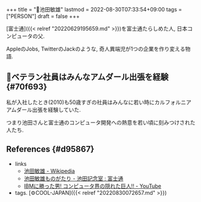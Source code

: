 +++
title = "📝池田敏雄"
lastmod = 2022-08-30T07:33:54+09:00
tags = ["PERSON"]
draft = false
+++

[富士通]({{< relref "20220629195659.md" >}})を富士通たらしめた人, 日本コンピュータの父.

AppleのJobs, TwitterのJackのような, 奇人異端児が1つの企業を作り変える物語.


## 🤔ベテラン社員はみんなアムダール出張を経験 {#70f693}

私が入社したとき(2010)も50歳すぎの社員はみんなに若い時にカルフォルニアアムダール出張を経験していた.

つまり池田さんと富士通のコンピュータ開発への熱意を若い頃に刻みつけされた人たち.


## References {#d95867}

-   links
    -   [池田敏雄 - Wikipedia](https://ja.wikipedia.org/wiki/%E6%B1%A0%E7%94%B0%E6%95%8F%E9%9B%84)
    -   [池田敏雄ものがたり - 池田記念室 : 富士通](https://www.fujitsu.com/jp/about/plus/museum/ikeda/biography/)
    -   [IBMに勝った男! コンピュータ界の隠れた巨人!! - YouTube](https://www.youtube.com/watch?v=18M_DDBYIPI)
-   tags. [⚙COOL-JAPAN]({{< relref "20220830072657.md" >}})
